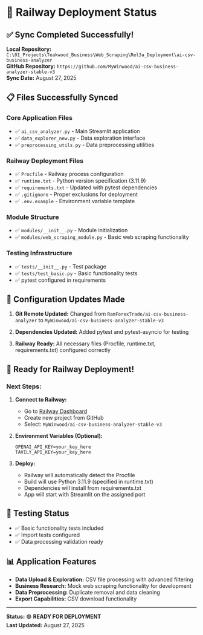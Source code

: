 # 🚀 Railway Deployment Status

## ✅ Sync Completed Successfully!

**Local Repository:** `C:\01_Projects\Teakwood_Business\Web_Scraping\Rel3a_Deployment\ai-csv-business-analyzer`  
**GitHub Repository:** `https://github.com/MyWinwood/ai-csv-business-analyzer-stable-v3`  
**Sync Date:** August 27, 2025

## 📋 Files Successfully Synced

### Core Application Files
- ✅ `ai_csv_analyzer.py` - Main Streamlit application
- ✅ `data_explorer_new.py` - Data exploration interface
- ✅ `preprocessing_utils.py` - Data preprocessing utilities

### Railway Deployment Files  
- ✅ `Procfile` - Railway process configuration
- ✅ `runtime.txt` - Python version specification (3.11.9)
- ✅ `requirements.txt` - Updated with pytest dependencies
- ✅ `.gitignore` - Proper exclusions for deployment
- ✅ `.env.example` - Environment variable template

### Module Structure
- ✅ `modules/__init__.py` - Module initialization
- ✅ `modules/web_scraping_module.py` - Basic web scraping functionality

### Testing Infrastructure
- ✅ `tests/__init__.py` - Test package
- ✅ `tests/test_basic.py` - Basic functionality tests
- ✅ pytest configured in requirements

## 🔧 Configuration Updates Made

1. **Git Remote Updated:** Changed from `RamForexTrade/ai-csv-business-analyzer` to `MyWinwood/ai-csv-business-analyzer-stable-v3`

2. **Dependencies Updated:** Added pytest and pytest-asyncio for testing

3. **Railway Ready:** All necessary files (Procfile, runtime.txt, requirements.txt) configured correctly

## 🚀 Ready for Railway Deployment!

### Next Steps:

1. **Connect to Railway:**
   - Go to [Railway Dashboard](https://railway.app/dashboard)
   - Create new project from GitHub
   - Select: `MyWinwood/ai-csv-business-analyzer-stable-v3`

2. **Environment Variables (Optional):**
   ```
   OPENAI_API_KEY=your_key_here
   TAVILY_API_KEY=your_key_here
   ```

3. **Deploy:**
   - Railway will automatically detect the Procfile
   - Build will use Python 3.11.9 (specified in runtime.txt)
   - Dependencies will install from requirements.txt
   - App will start with Streamlit on the assigned port

## 🧪 Testing Status

- ✅ Basic functionality tests included
- ✅ Import tests configured
- ✅ Data processing validation ready

## 📊 Application Features

- **Data Upload & Exploration:** CSV file processing with advanced filtering
- **Business Research:** Mock web scraping functionality for development
- **Data Preprocessing:** Duplicate removal and data cleaning
- **Export Capabilities:** CSV download functionality

---
**Status:** 🟢 **READY FOR DEPLOYMENT**  
**Last Updated:** August 27, 2025
